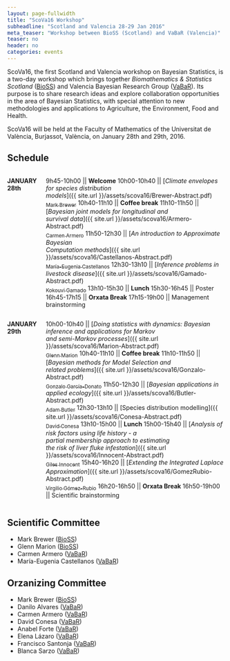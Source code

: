 ```yaml
---
layout: page-fullwidth
title: "ScoVa16 Workshop"
subheadline: "Scotland and Valencia 28-29 Jan 2016"
meta_teaser: "Workshop between BioSS (Scotland) and VaBaR (Valencia)"
teaser: no
header: no
categories: events
---
```


ScoVa16, the first Scotland and Valencia workshop on Bayesian Statistics, is a two-day workshop which brings together *Biomathematics & Statistics Scotland* ([BioSS](http://www.bioss.ac.uk/)) and Valencia Bayesian Research Group ([VaBaR](http://vabar.github.io/)). Its purpose is to share research ideas and explore collaboration opportunities in the area of Bayesian Statistics, with special attention to new methodologies and applications to Agriculture, the Environment, Food and Health. 

ScoVa16 will be held at the Faculty of Mathematics of the Universitat de València, Burjassot, València, on January 28th and 29th, 2016.

## Schedule

<div class="row" markdown="1">
  <div class="small-12 medium-6 columns" markdown="1">

**JANUARY 28th**

9h45-10h00 || **Welcome**
10h00-10h40 || [_Climate envelopes for species distribution_ <br> _models_]({{ site.url }}/assets/scova16/Brewer-Abstract.pdf)<br>[<sub>Mark Brewer</sub>](http://www.bioss.ac.uk/people/markb.html)
10h40-11h10 || **Coffee break**
11h10-11h50 || [_Bayesian joint models for longitudinal and_ <br> _survival data_]({{ site.url }}/assets/scova16/Armero-Abstract.pdf)<br>[<sub>Carmen Armero</sub>](http://www.uv.es/armero/)
11h50-12h30 || [_An introduction to Approximate Bayesian_ <br> _Computation methods_]({{ site.url }}/assets/scova16/Castellanos-Abstract.pdf)<br>[<sub>María-Eugenia Castellanos</sub>](http://bayes.etsii.urjc.es/~mecastel/hp/Contact.html)
12h30-13h10 || [_Inference problems in livestock disease_]({{ site.url }}/assets/scova16/Gamado-Abstract.pdf)<br>[<sub>Kokouvi Gamado</sub>](http://www.bioss.ac.uk/people/kokouvi.html")
13h10-15h30 || **Lunch**
15h30-16h45 || Poster
16h45-17h15 || **Orxata Break**
17h15-19h00 || Management brainstorming

  </div>
  <div class="small-12 medium-6 columns" markdown="1">

**JANUARY 29th**
	
10h00-10h40 || [_Doing statistics with dynamics: Bayesian_ <br> _inference and applications for Markov_ <br> _and semi-Markov processes_]({{ site.url }}/assets/scova16/Marion-Abstract.pdf)<br>[<sub>Glenn Marion</sub>](http://www.bioss.ac.uk/people/glenn.html)
10h40-11h10 || **Coffee break**
11h10-11h50 || [_Bayesian methods for Model Selection and_ <br> _related problems_]({{ site.url }}/assets/scova16/Gonzalo-Abstract.pdf)<br>[<sub>Gonzalo García-Donato</sub>](http://www.uclm.es/profesorado/garcia-donato/)
11h50-12h30 || [_Bayesian applications in applied ecology_]({{ site.url }}/assets/scova16/Butler-Abstract.pdf)<br>[<sub>Adam Butler</sub>](http://www.bioss.ac.uk/people/adam.html)
12h30-13h10 || [Species distribution modelling]({{ site.url }}/assets/scova16/Conesa-Abstract.pdf)<br>[<sub>David Conesa</sub>](http://www.geeitema.org/conesa/)
13h10-15h00 || **Lunch** 
15h00-15h40 || [_Analysis of risk factors using life history - a_ <br> _partial membership approach to estimating_ <br> _the risk of liver fluke infestation_]({{ site.url }}/assets/scova16/Innocent-Abstract.pdf)<br>[<sub>Giles Innocent</sub>](http://www.bioss.ac.uk/people/giles.html)
15h40-16h20 || [_Extending the Integrated Laplace Approximation_]({{ site.url }}/assets/scova16/GomezRubio-Abstract.pdf) <br>[<sub>Virgilio Gómez-Rubio</sub>](http://www.uclm.es/profesorado/vgomez/)
16h20-16h50 || **Orxata Break**
16h50-19h00 || Scientific brainstorming

  </div>
</div>
  
## Scientific Committee

* Mark Brewer ([BioSS](http://www.bioss.ac.uk/))
* Glenn Marion ([BioSS](http://www.bioss.ac.uk/))
* Carmen Armero ([VaBaR](http://vabar.github.io/))
* María-Eugenia Castellanos ([VaBaR](http://vabar.github.io/))

## Orzanizing Committee

* Mark Brewer ([BioSS](http://www.bioss.ac.uk/))
* Danilo Alvares ([VaBaR](http://vabar.github.io/))
* Carmen Armero ([VaBaR](http://vabar.github.io/))
* David Conesa ([VaBaR](http://vabar.github.io/))
* Anabel Forte ([VaBaR](http://vabar.github.io/))
* Elena Lázaro ([VaBaR](http://vabar.github.io/))
* Francisco Santonja ([VaBaR](http://vabar.github.io/))
* Blanca Sarzo ([VaBaR](http://vabar.github.io/))
